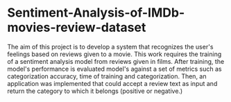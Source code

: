 # Sentiment-Analysis-of-IMDb-movies-review-dataset

The aim of this project is to develop a system that recognizes the user's feelings based on reviews given to a movie. This work requires the training of a sentiment analysis model from reviews given in films. After training, the model's performance is evaluated model's against a set of metrics such as categorization accuracy, time of training and categorization. Then, an application was implemented that  could accept a review text as input and return the category to which it belongs (positive or negative.)
